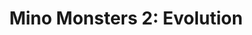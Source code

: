 ---
title: "Mino Monsters 2: Evolution"
developer: Mino Games
image: MinoMonsters2.jpg
link: http://www.minomonsters.com
ios: https://itunes.apple.com/us/app/mino-monsters-2-evolution/id1042597125
android: https://play.google.com/store/apps/details?id=com.minogames.minomonsters
featured: true
---